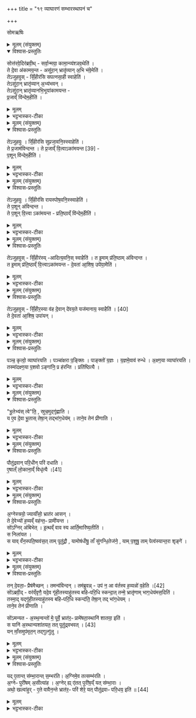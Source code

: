 +++
title = "१९ व्याघारणं सम्भारस्थापनं च"

+++
<div class="js_include" url="/vedAH_yajuH/taittirIyam/sArasvata-vibhAgaH/saMhitA/sarva-prastutiH/6/2/08_vyAghAraNaM_sambhArasthApanaM_cha"  newLevelForH1="1" includeTitle="true">

सोमऋषिः

<details><summary>मूलम् (संयुक्तम्)</summary>

सोत्त॑रवे॒दिर॑ब्रवी॒त्सर्वा॒न्मया॒ कामा॒न्व्य॑श्ञव॒थेति॒ ते दे॒वा अ॑कामय॒न्तासु॑रा॒न्भ्रातृ॑व्यान॒भि भ॑वे॒मेति॒ ते॑ऽजुहवुस्सिँ॒हीर॑सि सपत्नसा॒ही स्वाहेति॒ तेऽसु॑रा॒न्भ्रातृ॑व्यान॒भ्य॑भव॒न्तेऽसु॑रा॒न्भ्रातृ॑व्यानभि॒भूया॑कामयन्त प्र॒जाव्ँवि॑न्देम॒हीति॒
</details>

<details open><summary>विश्वास-प्रस्तुतिः</summary>

सोत्त॑रवे॒दिर॑ब्रवी॒थ् -
सर्वा॒न्मया॒ कामा॒न्व्य॑श्ञव॒थेति॑ ।  
ते दे॒वा अ॑कामय॒न्त -
असु॑रा॒न् भ्रातृ॑व्यान् अ॒भि भ॑वे॒मेति॑ ।  
ते॑ऽजुहवुस् -
सिँ॒हीर॑सि सपत्नसा॒ही स्वाहेति॑ ।  
तेऽसु॑रा॒न् भ्रातृ॑व्यान् अ॒भ्य॑भवन् ।  
तेऽसु॑रा॒न् भ्रातृ॑व्यानभि॒भूया॑कामयन्त -  
प्र॒जाव्ँ वि॑न्देम॒हीति॑ ।
</details>

<details><summary>मूलम्</summary>

सोत्त॑रवे॒दिर॑ब्रवी॒थ् -
सर्वा॒न्मया॒ कामा॒न्व्य॑श्ञव॒थेति॑ ।  
ते दे॒वा अ॑कामय॒न्त -
असु॑रा॒न् भ्रातृ॑व्यान् अ॒भि भ॑वे॒मेति॑ ।  
ते॑ऽजुहवुस् -
सिँ॒हीर॑सि सपत्नसा॒ही स्वाहेति॑ ।  
तेऽसु॑रा॒न् भ्रातृ॑व्यान् अ॒भ्य॑भवन् ।  
तेऽसु॑रा॒न् भ्रातृ॑व्यानभि॒भूया॑कामयन्त -  
प्र॒जाव्ँ वि॑न्देम॒हीति॑ ।
</details>

<details><summary>भट्टभास्कर-टीका</summary>

1सोत्तरवेदिरित्यादि ॥ पूर्वोक्तमवसरे स्मर्यते । अत एव सेत्युक्तम् । पूर्वं ह्युत्तरवेद्युक्तिः 'सर्वान् मया कामान् व्यश्नवथ पूर्वां तु माऽग्रेतडुतिरश्नवतै' इति । अतः प्राप्ते व्याघारणकाले कामान् कामयितुं देवा आरभन्त । तत्कामानुसारेण व्याधारणमन्त्रपदानि व्याख्यातुमुपक्रमते - ते देवा इत्यादि । गतम् । तेऽजुहवुः दक्षिणेंऽसे व्याघारयन् । सपत्नसाहीति । सपत्नानां शत्रूणामभिभवित्री । पुनर्भ्रातृव्याभिभवानुवादो विस्रम्भातिशयप्रतिपादनार्थः ॥
</details>

<details><summary>मूलम् (संयुक्तम्)</summary>

ते॑ऽजुहवुस्सिँ॒हीर॑सि सुप्रजा॒वनि॒स्स्वाहेति॒ ते प्र॒जाम॑विन्दन्त॒ ते प्र॒जाव्ँवि॒त्त्वा [39]  
अ॒का॒म॒य॒न्त॒ प॒शून्वि॑न्देम॒हीति॒
</details>

<details open><summary>विश्वास-प्रस्तुतिः</summary>

ते॑ऽजुहवुः ।
सिँ॒हीर॑सि सुप्रजा॒वनि॒स्स्वाहेति॑ ।  
ते प्र॒जाम॑विन्दन्त ।
ते प्र॒जाव्ँ वि॒त्वाऽका॑मयन्त [39] -  
प॒शून् वि॑न्देम॒हीेति॑  ।  
</details>

<details><summary>मूलम्</summary>

ते॑ऽजुहवुः ।
सिँ॒हीर॑सि सुप्रजा॒वनि॒स्स्वाहेति॑ ।  
ते प्र॒जाम॑विन्दन्त ।
ते प्र॒जाव्ँ वि॒त्वाऽका॑मयन्त [39] -  
प॒शून् वि॑न्देम॒हीेति॑  ।  
</details>

<details><summary>भट्टभास्कर-टीका</summary>

2उत्तरश्रोण्यामजुहवुः - सुप्रजावनिस्स्वाहेति ॥ शोभनायाः प्रजायाः संभक्तेति ॥
</details>

<details><summary>मूलम् (संयुक्तम्)</summary>

ते॑ऽजुहवुस्सिँ॒हीर॑सि रायस्पोष॒वनि॒स्स्वाहेति॒ ते प॒शून॑विन्दन्त॒ ते प॒शून्वि॒त्त्वाऽका॑मयन्त प्रति॒ष्ठाव्ँवि॑न्देम॒हीति॒
</details>

<details open><summary>विश्वास-प्रस्तुतिः</summary>

ते॑ऽजुहवुः ।
सिँ॒हीर॑सि रायस्पोष॒वनि॒स्स्वाहेति॑ ।  
ते प॒शून् अ॑विन्दन्त ।  
ते प॒शून् वि॒त्त्वा ऽका॑मयन्त -
प्रति॒ष्ठाव्ँ वि॑न्देम॒हीेति॑ ।
</details>

<details><summary>मूलम्</summary>

ते॑ऽजुहवुः ।
सिँ॒हीर॑सि रायस्पोष॒वनि॒स्स्वाहेति॑ ।  
ते प॒शून् अ॑विन्दन्त ।  
ते प॒शून् वि॒त्त्वा ऽका॑मयन्त -
प्रति॒ष्ठाव्ँ वि॑न्देम॒हीेति॑ ।
</details>

<details><summary>भट्टभास्कर-टीका</summary>

3दक्षिणस्यां श्रोण्यामजुहवुः - रायस्पोषवनिरिति ॥ रायो धनस्य पशुलक्षणस्य या पुष्टिस्तस्यास्संभक्तेति ॥
</details>

<details><summary>मूलम् (संयुक्तम्)</summary>

ते॑ऽजुहवुस्सिँ॒हीर॑स्यादित्य॒वनि॒स्स्वाहेति॒ त इ॒माम्प्र॑ति॒ष्ठाम॑विन्दन्त॒ त इ॒माम्प्र॑ति॒ष्ठाव्ँवि॒त्त्वाका॑मयन्त दे॒वता॑ आ॒शिष॒ उपे॑या॒मेति॒
</details>

<details open><summary>विश्वास-प्रस्तुतिः</summary>

ते॑ऽजुहवुस् -
सिँ॒हीर॑स्य् -आदित्य॒वनि॒स् स्वाहेेति॑ ।
त इ॒माम् प्र॑ति॒ष्ठाम् अ॑विन्दन्त ।  
त इ॒माम् प्र॑ति॒ष्ठाव्ँ वि॒त्त्वाऽका॑मयन्त -
दे॒वता॑ आ॒शिष॒ उपे॑या॒मेेति॑ ।
</details>

<details><summary>मूलम्</summary>

ते॑ऽजुहवुस् -
सिँ॒हीर॑स्य् -आदित्य॒वनि॒स् स्वाहेेति॑ ।
त इ॒माम् प्र॑ति॒ष्ठाम् अ॑विन्दन्त ।  
त इ॒माम् प्र॑ति॒ष्ठाव्ँ वि॒त्त्वाऽका॑मयन्त -
दे॒वता॑ आ॒शिष॒ उपे॑या॒मेेति॑ ।
</details>


<details><summary>भट्टभास्कर-टीका</summary>

4उत्तरेंऽसे अजुहवुः - आदित्यवनिरिति ॥ आदित्यानामदितिपुत्राणां संभक्तेति । इयं वा अदिरिति ॥
</details>

<details><summary>मूलम् (संयुक्तम्)</summary>

ते॑ऽजुहवुस्सिँ॒हीर॒स्या व॑ह दे॒वान्दे॑वय॒ते [40]  
यज॑मानाय॒ स्वाहेति॒ ते दे॒वता॑ आ॒शिष॒ उपा॑य॒न्
</details>

<details open><summary>विश्वास-प्रस्तुतिः</summary>

ते॑ऽजुहवुस्  -
सिँ॒हीर॒स्या व॑ह दे॒वान् दे॑वय॒ते  यज॑मानाय॒ स्वाहेेति॑ । [40]  
ते दे॒वता॑ आ॒शिष॒ उपा॑यन् ।  
</details>

<details><summary>मूलम्</summary>

ते॑ऽजुहवुस्  -
सिँ॒हीर॒स्या व॑ह दे॒वान् दे॑वय॒ते  यज॑मानाय॒ स्वाहेेति॑ । [40]  
ते दे॒वता॑ आ॒शिष॒ उपा॑यन् ।  
</details>

<details><summary>भट्टभास्कर-टीका</summary>

5देवता इत्यादि ॥ देवता यागसंबन्धिनीः आशिषः यागफलानि च उपेयाम प्राप्नुयामेति मध्येऽजुडवुः - सिंहीरस्यावह देवानिति ॥
</details>

<details><summary>मूलम् (संयुक्तम्)</summary>

पञ्च॒ कृत्वो॒ व्याघा॑रयति॒ पञ्चा॑क्षरा प॒ङ्क्तिᳶ पाङ्क्तो॑ य॒ज्ञो य॒ज्ञमे॒वाव॑ रुन्द्धेऽक्ष्ण॒या व्याघा॑रयति॒ तस्मा॑दक्ष्ण॒या प॒शवोऽङ्गा॑नि॒ प्र ह॑रन्ति॒ प्रति॑ष्ठित्यै
</details>

<details open><summary>विश्वास-प्रस्तुतिः</summary>

पञ्च॒ कृत्वो॒ व्याघा॑रयति ।
पञ्चा॑क्षरा प॒ङ्क्तिः ।
पाङ्क्तो॑ य॒ज्ञः ।
य॒ज्ञमे॒वाव॑ रुन्धे ।
अ॒क्ष्ण॒या व्याघा॑रयति ।  
तस्मा॑दक्ष्ण॒या प॒शवो ऽङ्गा॑नि॒ प्र ह॑रन्ति ।
प्रति॑ष्ठित्यै ।
</details>

<details><summary>मूलम्</summary>

पञ्च॒ कृत्वो॒ व्याघा॑रयति ।
पञ्चा॑क्षरा प॒ङ्क्तिः ।
पाङ्क्तो॑ य॒ज्ञः ।
य॒ज्ञमे॒वाव॑ रुन्धे ।
अ॒क्ष्ण॒या व्याघा॑रयति ।  
तस्मा॑दक्ष्ण॒या प॒शवो ऽङ्गा॑नि॒ प्र ह॑रन्ति ।
प्रति॑ष्ठित्यै ।
</details>

<details><summary>भट्टभास्कर-टीका</summary>

6पञ्च कृत्व इत्यादि ॥ व्याख्यातम् ।
अक्ष्णयेति । कोणगत्या । तस्मादिति । अक्ष्णया अनार्जवेन अङ्गानि पदानि पशवः प्रहरन्ति संकोचयन्ति शयनादिषु गमनादिषु वा क्षिपन्ति । एवं क्रियमाणं प्रतिष्ठित्यै भवति । 'तादौ च' इति गतेः प्रकृतिस्वरत्वम् ॥
</details>

<details><summary>मूलम् (संयुक्तम्)</summary>

भू॒तेभ्य॒स्त्वेति॒ स्रुच॒मुद्गृ॑ह्णाति॒ य ए॒व दे॒वा भू॒तास्तेषा॒न्तद्भा॑ग॒धेय॒न्ताने॒व तेन॑ प्रीणाति॒
</details>

<details open><summary>विश्वास-प्रस्तुतिः</summary>

"भू॒तेभ्य॑स् त्वे"ति॒ , स्रुच॒मुद्गृ॑ह्णाति ।  
य ए॒व दे॒वा भू॒तास् तेषा॒न् तद्भा॑ग॒धेय॑म् ।
ताने॒व तेन॑ प्रीणाति ।
</details>

<details><summary>मूलम्</summary>

"भू॒तेभ्य॑स् त्वे"ति॒ , स्रुच॒मुद्गृ॑ह्णाति ।  
य ए॒व दे॒वा भू॒तास् तेषा॒न् तद्भा॑ग॒धेय॑म् ।
ताने॒व तेन॑ प्रीणाति ।
</details>

<details><summary>भट्टभास्कर-टीका</summary>

7भूतेभ्यस्त्वेति विधिः ॥ ये देवाः देवभूता उत्पन्नाः तेषां तत्स्रुच उद्गृहणं भागधेयम् ॥
</details>

<details><summary>मूलम् (संयुक्तम्)</summary>

पौतु॑द्रवान्परि॒धीन्परि॑ दधात्ये॒षाम् [41]  
लो॒काना॒व्ँविधृ॑त्या
</details>

<details open><summary>विश्वास-प्रस्तुतिः</summary>

पौतु॑द्रवान् परि॒धीन् परि॑ दधाति ।  
 ए॒षाल्ँ लो॒काना॒व्ँ विधृ॑त्यै ।[41]  
</details>

<details><summary>मूलम्</summary>

पौतु॑द्रवान् परि॒धीन् परि॑ दधाति ।  
 ए॒षाल्ँ लो॒काना॒व्ँ विधृ॑त्यै ।[41]  
</details>

<details><summary>भट्टभास्कर-टीका</summary>

8पौतुद्रवानिति विधिः ॥ पूतुद्रवः देवदारवः । 'ओरञ्' । तत्परिधीन् परिदधाति एषां त्रयाणां लोकानां विधारणार्थं तद्भवति ॥
</details>

<details><summary>मूलम् (संयुक्तम्)</summary>

अ॒ग्नेस्त्रयो॒ ज्यायाँ॑सो॒ भ्रात॑र आस॒न्ते दे॒वेभ्यो॑ ह॒व्यव्ँवह॑न्त॒ᳶ प्रामी॑यन्त॒ सो॑ऽग्निर॑बिभेदि॒त्थव्ँवाव स्य आर्ति॒मारि॑ष्य॒तीति॒ स निला॑यत॒ स याव्ँ वन॒स्पति॒ष्वव॑स॒त्ताम्पूतु॑द्रौ॒ यामोष॑धीषु॒ ताँ सु॑गन्धि॒तेज॑ने॒ याम्प॒शुषु॒ ताम्पेत्व॑स्यान्त॒रा शृङ्गे॒
</details>

<details open><summary>विश्वास-प्रस्तुतिः</summary>

अ॒ग्नेस्त्रयो॒ ज्यायाँ॑सो॒ भ्रात॑र आसन् ।  
ते दे॒वेभ्यो॑ ह॒व्यव्ँ वह॑न्त॒ᳶ प्रामी॑यन्त ।  
सो॑ऽग्निर् अ॑बिभेत् ।
इ॒त्थव्ँ वाव स्य आर्ति॒मारि॑ष्य॒तीति॑ ।  
स निला॑यत ।  
स याव् वँन॒स्पति॒ष्वव॑स॒त् ताम् पूतु॑द्रौ॒ , यामोष॑धीषु॒ ताँ सु॑गन्धि॒तेज॑ने॒ , याम् प॒शुषु॒ ताम् पेत्व॑स्यान्त॒रा शृङ्गे॑ ।
</details>

<details><summary>मूलम्</summary>

अ॒ग्नेस्त्रयो॒ ज्यायाँ॑सो॒ भ्रात॑र आसन् ।  
ते दे॒वेभ्यो॑ ह॒व्यव्ँ वह॑न्त॒ᳶ प्रामी॑यन्त ।  
सो॑ऽग्निर् अ॑बिभेत् ।
इ॒त्थव्ँ वाव स्य आर्ति॒मारि॑ष्य॒तीति॑ ।  
स निला॑यत ।  
स याव् वँन॒स्पति॒ष्वव॑स॒त् ताम् पूतु॑द्रौ॒ , यामोष॑धीषु॒ ताँ सु॑गन्धि॒तेज॑ने॒ , याम् प॒शुषु॒ ताम् पेत्व॑स्यान्त॒रा शृङ्गे॑ ।
</details>

<details><summary>भट्टभास्कर-टीका</summary>

9अग्नेस्त्रय इत्यादि ॥ ज्यायांसः पूर्वजाः हव्यं वहन्तः प्रामीयन्त हविर्वहनक्लेशेन मृताः । सोग्निर्ज्यायसां मरणं दृष्ट्वा अबिभेत् । स्यः यो वा कश्चित् एतत्कुर्वन् इत्थमार्तिमाऽरिष्यतीति तस्मान्मयाऽपि नेदं कर्तव्यमिति स तथा भीतः निलायत देवेभ्यो भीतोपासरत् । 'उपसर्गेस्यायतौ' इति लत्वम् । निर्गत्य वनस्पत्यादिषु । प्रच्छन्नोवसत् बह्वी रात्रीः । तत्र सोग्निः यां रात्रिं वनस्पतिष्विमां रात्रिं वसामीति बुद्धिमकरोत् तां रात्रिं पूतुद्रौ देवदारौ द्रुमे । पूतुद्रुशब्दो मितद्रवादिः । वनस्पतिशब्दे सुट्स्वरावुक्तौ । यामोषधीष्ववसत् तां सुगन्धितेजने सुगन्धितृणे अवसत् । यां पशुष्ववसत् तां पेत्वस्य पलितस्य मेषस्य शृङ्गयोर्मध्ये अवसत् । पूर्ववद्द्वितीया ॥
</details>

<details><summary>मूलम् (संयुक्तम्)</summary>

तन्दे॒वता॒ᳶ प्रैष॑मैच्छ॒न्तमन्व॑विन्द॒न्तम॑ब्रुवन्न् [42]  
उप॑ न॒ आ व॑र्तस्व ह॒व्यन्नो॑ व॒हेति॒ सो॑ऽब्रवी॒द्वर॑व्ँवृणै॒ यदे॒व गृ॑ही॒तस्याहु॑तस्य बहिᳶपरि॒धि स्कन्दा॒त्तन्मे॒ भ्रातृ॑णाम्भाग॒धेय॑मस॒दिति॒ तस्मा॒द्यद्गृ॑ही॒तस्याहु॑तस्य बहिᳶपरि॒धि स्कन्द॑ति॒ तेषा॒न्तद्भा॑ग॒धेय॒न्ताने॒व तेन॑ प्रीणाति॒ सो॑ऽमन्यतास्थ॒न्वन्तो॑ मे॒ पूर्वे॒ भ्रात॑र॒ᳶ प्रामे॑षता॒स्थानि॑ शातया॒ इति॒ स यानि॑ [43]  
अ॒स्थान्यशा॑तयत॒ तत्पूतु॑द्र्वभव॒द्यन्माँ॒समुप॑मृत॒न्तद्गुल्गु॑लु॒
</details>

<details open><summary>विश्वास-प्रस्तुतिः</summary>

तन् दे॒वता॒ᳶ प्रैष॑मैच्छन् ।
तमन्व॑विन्दन् ।
तम॑ब्रुवन्न्  -
उप॑ न॒ आ व॑र्तस्व ह॒व्यन्नो॑ व॒हेति ।[42]   
सो॑ऽब्रवी॒द् - वर॑व्ँवृणै॒ यदे॒व गृ॑ही॒तस्याहु॑तस्य बहिᳶपरि॒धि स्कन्दा॒त् तन्मे॒ भ्रातृ॑णाम् भाग॒धेय॑मस॒दिति॑  ।  
तस्मा॒द् यद्गृ॑ही॒तस्याहु॑तस्य बहिᳶपरि॒धि स्कन्द॑ति॒ तेषा॒न् तद् भा॑ग॒धेयम् ।  
ताने॒व तेन॑ प्रीणाति ।

सो॑ऽमन्यत  -
अ॒स्थ॒न्वन्तो॑ मे॒ पूर्वे॒ भ्रात॑र॒ᳶ प्रामे॑षता॒स्थानि॑ शातया॒ इति॑ ।  
स यानि॑ अ॒स्थान्यशा॑तयत॒ तत् पूतु॑द्र्वभवत् ।  [43]  
यन् माँ॒समुप॑मृत॒न् तद्गुल्गु॑लु ।
</details>

<details><summary>मूलम्</summary>

तन् दे॒वता॒ᳶ प्रैष॑मैच्छन् ।
तमन्व॑विन्दन् ।
तम॑ब्रुवन्न्  -
उप॑ न॒ आ व॑र्तस्व ह॒व्यन्नो॑ व॒हेति ।[42]   
सो॑ऽब्रवी॒द् - वर॑व्ँवृणै॒ यदे॒व गृ॑ही॒तस्याहु॑तस्य बहिᳶपरि॒धि स्कन्दा॒त् तन्मे॒ भ्रातृ॑णाम् भाग॒धेय॑मस॒दिति॑  ।  
तस्मा॒द् यद्गृ॑ही॒तस्याहु॑तस्य बहिᳶपरि॒धि स्कन्द॑ति॒ तेषा॒न् तद् भा॑ग॒धेयम् ।  
ताने॒व तेन॑ प्रीणाति ।

सो॑ऽमन्यत  -
अ॒स्थ॒न्वन्तो॑ मे॒ पूर्वे॒ भ्रात॑र॒ᳶ प्रामे॑षता॒स्थानि॑ शातया॒ इति॑ ।  
स यानि॑ अ॒स्थान्यशा॑तयत॒ तत् पूतु॑द्र्वभवत् ।  [43]  
यन् माँ॒समुप॑मृत॒न् तद्गुल्गु॑लु ।
</details>

<details><summary>भट्टभास्कर-टीका</summary>

10तं देवता इत्यादि ॥ प्रैषं स्वकृत्ये प्रेषितुं ऐच्छन् । तं चान्विष्यालभन्त । तमब्रुवन्नित्यादि । गतम् । परिधिभ्यो बहिः बहिःपरिधि 'अपपरिबहिरञ्चवः' इति समासः । स्कन्दात् स्कन्देत् । लेट्याडागमः । भागधेयमसत् भागोस्तु, लेट्यडागमः । तस्मादित्यादि । गतम् । सोमन्यतेति । अस्थन्वन्तः प्रमेषत अस्थिमांसादिशरीरत्वान्मृताः । 'छन्दस्यपि दृश्यते' इति अनङ्, अनो नुट्, ' ह्रस्वनुड्भ्यां मतुप्' इति मतुप उदात्तत्वम् । अतस्तेषामस्थानि अस्थीनि शातयै अवच्छादयन्त्विति । स यानीत्यादि । गतम् । 'शदेरगतौ तः' इति तत्वम् । उपमृतं समीपे मृतं अस्थिशातनेन भूमौ च्युतं तद्गुल्गुल्वभवत् ॥
</details>

<details><summary>मूलम् (संयुक्तम्)</summary>

यदे॒तान्त्स॑म्भा॒रान्त्स॒म्भर॑त्य॒ग्निमे॒व तत्सम्भ॑रत्य॒ग्नेᳶ पुरी॑षम॒सीत्या॑हा॒ग्नेर्ह्ये॑तत्पुरी॑ष॒य्ँयत्स॑म्भा॒रा अथो॒ खल्वा॑हुरे॒ते वावैन॒न्ते भ्रात॑र॒ᳶ परि॑ शेरे॒ यत्पौतु॑द्रवाᳶ परि॒धय॒ इति॑ ॥ [44]  
</details>

<details open><summary>विश्वास-प्रस्तुतिः</summary>

यद् ए॒तान्त् स॑म्भा॒रान्त् स॒म्भर॑ति।
अ॒ग्निमे॒व तत्सम्भ॑रति ।  
अ॒ग्नेᳶ पुरी॑षम् अ॒सीत्या॑ह ।
अ॒ग्नेर् ह्य् ए॑तत् पुरी॑ष॒य्ँ यत् स॑म्भा॒राः ।  
अथो॒ खल्वा॑हुर् - ए॒ते वावैन॒न्ते भ्रात॑र॒ᳶ परि॑ शेरे॒ यत् पौतु॑द्रवाᳶ परि॒धय॒ इति॑ ॥ [44]  
</details>

<details><summary>मूलम्</summary>

यद् ए॒तान्त् स॑म्भा॒रान्त् स॒म्भर॑ति।
अ॒ग्निमे॒व तत्सम्भ॑रति ।  
अ॒ग्नेᳶ पुरी॑षम् अ॒सीत्या॑ह ।
अ॒ग्नेर् ह्य् ए॑तत् पुरी॑ष॒य्ँ यत् स॑म्भा॒राः ।  
अथो॒ खल्वा॑हुर् - ए॒ते वावैन॒न्ते भ्रात॑र॒ᳶ परि॑ शेरे॒ यत् पौतु॑द्रवाᳶ परि॒धय॒ इति॑ ॥ [44]  
</details>

<details><summary>भट्टभास्कर-टीका</summary>

11यदेतानित्यादि ॥ बहुवचनात्सुगन्धितेजनं च । अग्निमेवेति । अग्न्यभेदादेषाम् । 'अग्नेर्भस्मासि' इति संभारनिवपनमन्त्रे अग्नेः पुरीषमसीत्याह यस्मादग्नेस्तेजश्शररिस्य एतत्पुरीषं पूरणमेतत्संभारनाम तस्मादेवमुच्यते इति । संभारशब्दः थाथादिनोत्तरपदान्तोदात्तः । अथो अपि खल्वाहुः एनमग्निमेते भ्रातर एव ते परिशेरे परितश्शेरते यस्मादेते पौतुद्रवाः परिधयः परिधीयन्ते इति । शीङो रुट्, 'लोपस्त आत्मनेपदेषु' इति तलोपः ॥

इति षष्ठे द्वितीये अष्टमोनुवाकः ॥  
</details>

</div>